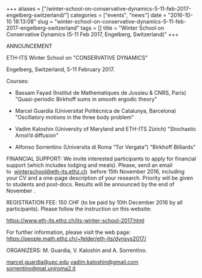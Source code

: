 +++
aliases = ["/winter-school-on-conservative-dynamics-5-11-feb-2017-engelberg-switzerland/"]
categories = ["events", "news"]
date = "2016-10-10 18:13:08"
slug = "winter-school-on-conservative-dynamics-5-11-feb-2017-engelberg-switzerland"
tags = []
title = "Winter School on Conservative Dynamics (5-11 Feb 2017, Engelberg, Switzerland)"
+++

ANNOUNCEMENT

ETH-ITS Winter School on "CONSERVATIVE DYNAMICS"

Engelberg, Switzerland, 5-11 February
2017.

Courses:

- Bassam Fayad (Institut de Mathematiques de Jussieu & CNRS, Paris)
"Quasi-periodic Birkhoff sums in smooth ergodic theory"

- Marcel Guardia (Universitat Politècnica de Catalunya, Barcelona)
"Oscillatory motions in the three body problem"

- Vadim Kaloshin (University of Maryland and ETH-ITS Zürich)
"Stochastic Arnol’d diffusion"

- Alfonso Sorrentino (Universita di Roma “Tor Vergata”) "Birkhoff
Billiards"

FINANCIAL SUPPORT: We invite interested participants to apply for
financial support (which includes lodging and meals). Please, send an
email to  <winterschool@eth-its.ethz.ch>  before 15th November
2016, including your CV and a one-page
description of your research. Priority will be given to students and
post-docs. Results will be announced by the end of November .

REGISTRATION FEE: 150 CHF (to be paid by 10th December
2016 by all participants). Please follow the
instruction on this website:

<https://www.eth-its.ethz.ch/its-winter-school-2017.html>

For further information, please visit the web page:
<https://people.math.ethz.ch/~felder/eth-its/dynsys2017/>

ORGANIZERS: M. Guardia, V. Kaloshin and A. Sorrentino.

[marcel.guardia@upc.edu](mailto:marcel.guardia@upc.edu) [vadim.kaloshin@gmail.com](mailto:vadim.kaloshin@gmail.com)
[sorrentino@mat.uniroma2.it](mailto:sorrentino@mat.uniroma2.it)
